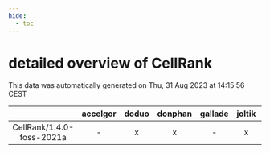 ```yaml
---
hide:
  - toc
---
```


detailed overview of CellRank
=============================


This data was automatically generated on Thu, 31 Aug 2023 at 14:15:56 CEST  

| |accelgor|doduo|donphan|gallade|joltik|skitty|swalot|victini|
| :---: | :---: | :---: | :---: | :---: | :---: | :---: | :---: | :---: |
|CellRank/1.4.0-foss-2021a|-|x|x|-|x|x|x|x|
